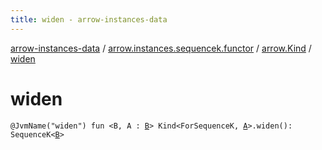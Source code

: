 ```yaml
---
title: widen - arrow-instances-data
---
```


[arrow-instances-data](../../index.html) / [arrow.instances.sequencek.functor](../index.html) / [arrow.Kind](index.html) / [widen](./widen.html)

# widen

`@JvmName("widen") fun <B, A : `[`B`](widen.html#B)`> Kind<ForSequenceK, `[`A`](widen.html#A)`>.widen(): SequenceK<`[`B`](widen.html#B)`>`